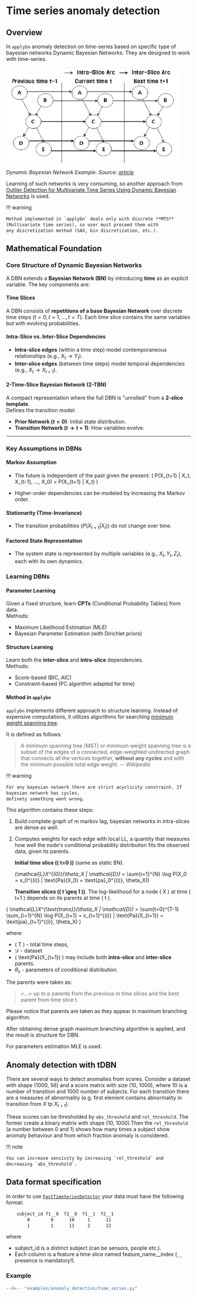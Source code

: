 # Time series anomaly detection

## Overview
In `applybn` anomaly detection on time-series based on specific type of bayesian networks 
Dynamic Bayesian Networks. They are designed to work with time-series.

![Dynamic Bayesian Network Example](../../images/dbn.png)

*Dynamic Bayesian Network Example. Source: [article](https://www.researchgate.net/figure/A-structure-of-dynamic-Bayesian-network_fig1_224246998)*

Learning of such networks is very consuming, so another approach from
[Outlier Detection for Multivariate Time Series Using Dynamic Bayesian Networks](https://www.mdpi.com/2076-3417/11/4/1955)
is used.

!!! warning

    Method implemented in `applybn` deals only with discrete **MTS** (Multivariate time series), so user must proceed them with 
    any discretization method (SAX, bin discretization, etc.).

## Mathematical Foundation
### Core Structure of Dynamic Bayesian Networks
A DBN extends a **Bayesian Network (BN)** by introducing **time** as an explicit variable. The key components are:  

#### Time Slices
A DBN consists of **repetitions of a base Bayesian Network** over discrete time steps ($t=0, t=1, ..., t=T$).
Each time slice contains the same variables but with evolving probabilities.  

#### Intra-Slice vs. Inter-Slice Dependencies
- **Intra-slice edges** (within a time step) model contemporaneous relationships (e.g., $X_t \rightarrow Y_t$).  
- **Inter-slice edges** (between time steps) model temporal dependencies (e.g., $X_t \rightarrow X_{t+1}$).  

#### 2-Time-Slice Bayesian Network (2-TBN)
A compact representation where the full DBN is "unrolled" from a **2-slice template**.  
Defines the transition model:  
  - **Prior Network ($t=0$)**: Initial state distribution.  
  - **Transition Network ($t \rightarrow t+1$)**: How variables evolve.  

---

### Key Assumptions in DBNs
#### Markov Assumption
- The future is independent of the past given the present:
  \( P(X_{t+1} | X_t, X_{t-1}, ..., X_0) = P(X_{t+1} | X_t) \)

- Higher-order dependencies can be modeled by increasing the Markov order.  

#### Stationarity (Time-Invariance)
- The transition probabilities ($P(X_{t+1}|X_t)$) do not change over time.  

#### Factored State Representation
- The system state is represented by multiple variables (e.g., $X_t, Y_t, Z_t$), each with its own dynamics.  

### Learning DBNs
#### Parameter Learning
Given a fixed structure, learn **CPTs** (Conditional Probability Tables) from data.  
Methods:  

  - Maximum Likelihood Estimation (MLE)
  - Bayesian Parameter Estimation (with Dirichlet priors)  

#### Structure Learning
Learn both the **inter-slice** and **intra-slice** dependencies.  
Methods:  

  - Score-based (BIC, AIC) 
  - Constraint-based (PC algorithm adapted for time)

#### Method in `applybn`
`applybn` implements different approach to structure learning. Instead of expensive computations, it utilizes 
algorithms for searching [minimum weight spanning tree](https://en.wikipedia.org/wiki/Minimum_spanning_tree).

It is defined as follows: 
> A minimum spanning tree (MST) or minimum weight spanning tree is a subset of the edges of a connected, 
> edge-weighted undirected graph that connects all the vertices together, 
> **without any cycles** and with the minimum possible total edge weight.
> -- <cite>Wikipedia</cite>

!!! warning

    For any bayesian network there are strict acyclicity constraint. If bayesian network has cycles, 
    definety something went wrong. 

This algorithm contains these steps:

1. Build complete graph of $m$ markov lag, bayesian networks in intra-slices are dense as well.
2. Computes weights for each edge with local LL, a quantity that measures how well the node's 
   conditional probability distribution fits the observed data, given its parents.

   **Initial time slice (\( t=0 \))** (same as static BN).

   \(\mathcal{L}_X^{(0)}(\theta_X | \mathcal{D}) = \sum_{i=1}^{N} \log P(X_0 = x_0^{(i)} | \text{Pa}(X_0) = \text{pa}_0^{(i)}, \theta_X)\)

   **Transition slices (\( t \geq 1 \))**. The log-likelihood for a node \( X \) at time \( t+1 \) depends on its parents at time \( t \).

\(
\mathcal{L}_X^{\text{trans}}(\theta_X | \mathcal{D}) = \sum_{t=0}^{T-1} \sum_{i=1}^{N} \log P(X_{t+1} = x_{t+1}^{(i)} | \text{Pa}(X_{t+1}) = \text{pa}_{t+1}^{(i)}, \theta_X)
\)

where:

- \( T \) - total time steps,
- $\mathcal{D}$ - dataset
- \( \text{Pa}(X_{t+1}) \) may include both **intra-slice** and **inter-slice** parents.
- $\theta_x$ - parameters of conditional distribution.

The parents were taken as:
>  <...> up to p parents from the previous m time
slices and the best parent from time slice t. 

Please notice that parents are taken as they appear in maximum branching algorithm.

After obtaining dense graph maximum branching algorithm is applied, and the result is structure for DBN.

For parameters estimation MLE is used.

## Anomaly detection with tDBN
There are several ways to detect anomalies from scores. Consider a dataset with shape (1000, 56) and 
a score matrix with size (10, 1000), 
where 10 is a number of transition and 1000 number of subjects. For each transition there are a measures of 
abnormality (e.g. first element contains abnormality in transition from $X$ tp $X_{t + 1}$).

These scores can be thresholded by `abs_threshold` and `rel_threshold`. The former create a binary matrix with
shape (10, 1000).Then the `rel_threshold` (a number between 0 and 1) shows how many times a subject show anomaly 
behaviour and from which fraction anomaly is considered.

!!! note

    You can increase sensivity by increasing `rel_threshold` and decreasing `abs_threshold`.


## Data format specification
In order to use [`FastTimeSeriesDetector`](../../api/anomaly_detection/ts_anomaly_detection.md) your data must have 
the following format:

```
    subject_id f1__0  f2__0  f1__1  f2__1
        0        0      10     1      11
        1        1      11     2      12
```

where 

- subject_id is a distinct subject (can be sensors, people etc.). 
- Each column is a feature a time slice named feature_name__index (`__` presence is mandatory!).

### Example

``` py title="examples/anomaly_detection/time_series.py"
--8<-- "examples/anomaly_detection/time_series.py"
```